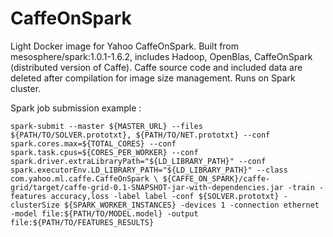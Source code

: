 # CaffeOnSpark

Light Docker image for Yahoo CaffeOnSpark.
Built from mesosphere/spark:1.0.1-1.6.2, includes Hadoop, OpenBlas, CaffeOnSpark (distributed version of Caffe).
Caffe source code and included data are deleted after compilation for image size management.
Runs on Spark cluster.

Spark job submission example :

`
spark-submit --master ${MASTER_URL}
--files ${PATH/TO/SOLVER.prototxt}, ${PATH/TO/NET.prototxt}
--conf spark.cores.max=${TOTAL_CORES}
--conf spark.task.cpus=${CORES_PER_WORKER}
--conf spark.driver.extraLibraryPath="${LD_LIBRARY_PATH}"
--conf spark.executorEnv.LD_LIBRARY_PATH="${LD_LIBRARY_PATH}"
--class com.yahoo.ml.caffe.CaffeOnSpark \
${CAFFE_ON_SPARK}/caffe-grid/target/caffe-grid-0.1-SNAPSHOT-jar-with-dependencies.jar
-train
-features accuracy,loss -label label
-conf ${SOLVER.prototxt}
-clusterSize ${SPARK_WORKER_INSTANCES}
-devices 1
-connection ethernet
-model file:${PATH/TO/MODEL.model}
-output file:${PATH/TO/FEATURES_RESULTS}
`

